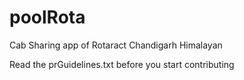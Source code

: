 # poolRota
Cab Sharing app of Rotaract Chandigarh Himalayan

Read the prGuidelines.txt before you start contributing
